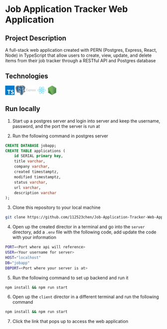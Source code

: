 # Job Application Tracker Web Application

## Project Description

A full-stack web application created with PERN (Postgres, Express, React, Node) in TypeScript that allow users to create, view, update, and delete items from their job tracker through a RESTful API and Postgres database

## Technologies

[<code><img height="30" src="https://raw.githubusercontent.com/github/explore/80688e429a7d4ef2fca1e82350fe8e3517d3494d/topics/typescript/typescript.png"></code>](https://www.typescriptlang.org/)
[<code><img height="30" src="https://raw.githubusercontent.com/github/explore/80688e429a7d4ef2fca1e82350fe8e3517d3494d/topics/postgresql/postgresql.png"></code>](https://www.postgresql.org/)
[<code><img height="30" src="https://raw.githubusercontent.com/github/explore/80688e429a7d4ef2fca1e82350fe8e3517d3494d/topics/express/express.png"></code>](https://expressjs.com/)
[<code><img height="30" src="https://raw.githubusercontent.com/github/explore/80688e429a7d4ef2fca1e82350fe8e3517d3494d/topics/react/react.png"></code>](https://reactjs.org/)
[<code><img height="30" src="https://raw.githubusercontent.com/github/explore/80688e429a7d4ef2fca1e82350fe8e3517d3494d/topics/nodejs/nodejs.png"></code>](https://nodejs.org/en/)

## Run locally

1. Start up a postgres server and login into server and keep the username, password, and the port the server is run at

2. Run the following command in postgres server

```sql
CREATE DATABASE jobapp;
CREATE TABLE applications (
    id SERIAL primary key,
    title varchar,
    company varchar,
    created timestamptz,
    modified timestamptz,
    status varchar,
    url varchar,
    description varchar
);
```

3. Clone this repository to your local machine

```bash
git clone https://github.com/112523chen/Job-Application-Tracker-Web-App.git
```

4. Open up the created director in a terminal and go into the `server` directory, add a `.env` file with the following code, add update the code with your information

```bash
PORT=<Port where api will reference>
USER=<Your username for server>
HOST="localhost"
DB="jobapp"
DBPORT=<Port where your server is at>
```

5. Run the following command to set up backend and run it

```bash
npm install && npm run start
```

6. Open up the `client` director in a different terminal and run the following command

```bash
npm install && npm run start
```

7. Click the link that pops up to access the web application
